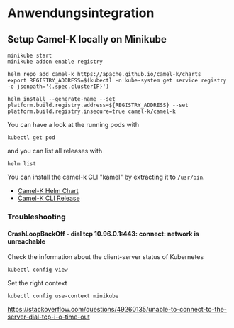 # Anwendungsintegration

## Setup Camel-K locally on Minikube

    minikube start
    minikube addon enable registry

    helm repo add camel-k https://apache.github.io/camel-k/charts
    export REGISTRY_ADDRESS=$(kubectl -n kube-system get service registry -o jsonpath='{.spec.clusterIP}')

    helm install --generate-name --set platform.build.registry.address=${REGISTRY_ADDRESS} --set platform.build.registry.insecure=true camel-k/camel-k

You can have a look at the running pods with

    kubectl get pod

and you can list all releases with

    helm list

You can install the camel-k CLI "kamel" by extracting it to `/usr/bin`.

- [Camel-K Helm Chart](https://artifacthub.io/packages/helm/camel-k/camel-k)
- [Camel-K CLI Release](https://github.com/apache/camel-k/releases)

### Troubleshooting

#### CrashLoopBackOff - dial tcp 10.96.0.1:443: connect: network is unreachable

Check the information about the client-server status of Kubernetes

    kubectl config view

Set the right context

    kubectl config use-context minikube

https://stackoverflow.com/questions/49260135/unable-to-connect-to-the-server-dial-tcp-i-o-time-out

